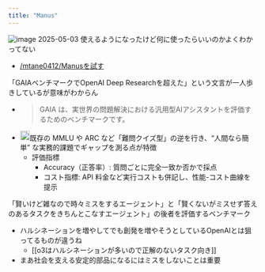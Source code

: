 ```yaml
---
title: "Manus"
---
```


![image](https://gyazo.com/c126c852a451f3cfc3afae5d4d25999f/thumb/1000)
2025-05-03
使えるようになったけど何に使ったらいいのかよくわかってない
- [/mtane0412/Manusを試す](https://scrapbox.io/mtane0412/Manusを試す)

「GAIAベンチマークでOpenAI Deep Researchを超えた」という文言が一人歩きしているが意味がわからん
- > GAIA は、実世界の問題解決における汎用型AIアシスタントを評価するためのベンチマークです。
- <img src='https://scrapbox.io/api/pages/nishio/o3/icon' alt='o3.icon' height="19.5"/>既存の MMLU や ARC など「難問クイズ型」の逆を行き、“人間なら簡単” な実務的課題でギャップを測る点が特徴
    - 評価指標
        - Accuracy（正答率）: 質問ごとに完全一致か否かで採点
        - コスト指標: API 料金など実行コストも併記し、性能-コスト曲線を提示

「賢いけど雑なので時々ミスをするエージェント」と「賢くないがミスせず答えのあるタスクをきちんとこなすエージェント」の後者を評価するベンチマーク
- ハルシネーションを増やしてでも創発を増やそうとしているOpenAIとは狙ってるものが違うね
    - [[o3はハルシネーションが多いので正解のないタスク向き]]
- まあ社会を支える安定的部品になるにはミスをしないことは重要
